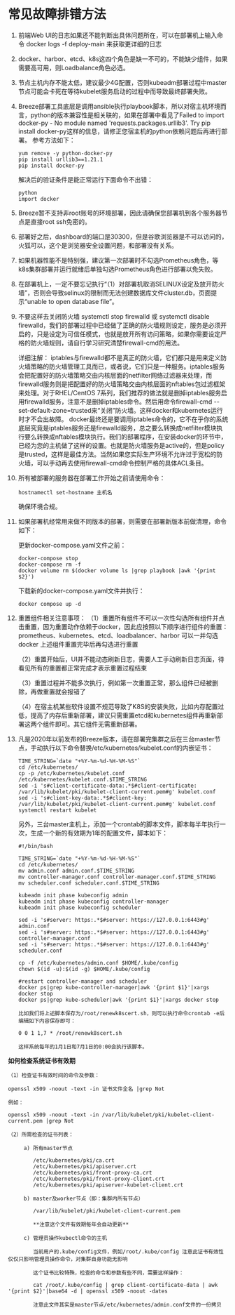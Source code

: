 # 常见故障排错方法
1. 前端Web UI的日志如果还不能判断出具体问题所在，可以在部署机上输入命令 docker logs -f deploy-main 来获取更详细的日志

2. docker、harbor、etcd、k8s这四个角色是缺一不可的，不能缺少组件，如果需要高可用，则Loadbalance角色必选。

3. 节点主机内存不能太低，建议最少4G配置，否则kubeadm部署过程中master节点可能会卡死在等待kubelet服务启动的过程中而导致最终部署失败。

4. Breeze部署工具底层是调用ansible执行playbook脚本，所以对宿主机环境而言，python的版本兼容性是相关联的，如果在部署中看见了Failed to import docker-py - No module named 'requests.packages.urllib3'. Try pip install docker-py这样的信息，请修正您宿主机的python依赖问题后再进行部署。
参考方法如下：
	```
	yum remove -y python-docker-py
	pip install urllib3==1.21.1
	pip install docker-py
	```
	解决后的验证条件是能正常运行下面命令不出错：
	```
	python
	import docker
	```

5. Breeze暂不支持非root账号的环境部署，因此请确保您部署机到各个服务器节点是直接root ssh免密的。

6. 部署好之后，dashboard的端口是30300，但是谷歌浏览器是不可以访问的，火狐可以，这个是浏览器安全设置问题，和部署没有关系。

7. 如果机器性能不是特别强，建议第一次部署时不勾选Prometheus角色，等k8s集群部署并运行就绪后单独勾选Prometheus角色进行部署以免失败。

8. 在部署机上，一定不要忘记执行“（1）对部署机取消SELINUX设定及放开防火墙”，否则会导致selinux的限制而无法创建数据库文件cluster.db，页面提示“unable to open database file”。

9. 不要这样去关闭防火墙 systemctl stop firewalld 或 systemctl disable firewalld，我们的部署过程中已经做了正确的防火墙规则设定，服务是必须开启的，只是设定为可信任模式，也就是放开所有访问策略，如果你需要设定严格的防火墙规则，请自行学习研究清楚firewall-cmd的用法。

	详细注解：
	iptables与firewalld都不是真正的防火墙，它们都只是用来定义防火墙策略的防火墙管理工具而已，或者说，它们只是一种服务。iptables服务会把配置好的防火墙策略交由内核层面的netfilter网络过滤器来处理，而firewalld服务则是把配置好的防火墙策略交由内核层面的nftables包过滤框架来处理。对于RHEL/CentOS 7系列，我们推荐的做法就是删掉iptables服务启用firewalld服务，注意不是删掉iptables命令。然后用命令firewall-cmd --set-default-zone=trusted来“关闭”防火墙。这样docker和kubernetes运行时才不会出故障。
	docker最终还是要调用iptables命令的，它不在乎你的系统底层究竟是iptables服务还是firewalld服务，总之要么转换成netfilter模块执行要么转换成nftables模块执行。我们的部署程序，在安装docker的环节中，已经为您的主机做了这样的设置。也就是防火墙服务是active的，但是policy是trusted，这样是最佳方法。当然如果您实际生产环境不允许过于宽松的防火墙，可以手动再去使用firewall-cmd命令控制严格的具体ACL条目。

10. 所有被部署的服务器在部署工作开始之前请使用命令：
    ```
    hostnamectl set-hostname 主机名 
    ```
    确保环境合规。

11. 如果部署机经常用来做不同版本的部署，则需要在部署新版本前做清理，命令如下：

	更新docker-compose.yaml文件之前：
	```
	docker-compose stop
	docker-compose rm -f
	docker volume rm $(docker volume ls |grep playbook |awk '{print $2}')
	```
	下载新的docker-compose.yaml文件并执行：
	```
	docker compose up -d
	```

12. 重置组件相关注意事项：
	（1）重置所有组件不可以一次性勾选所有组件并点击重置，因为重置动作依赖于docker，因此应按照以下顺序进行组件的重置：
		prometheus、kubernetes、etcd、loadbalancer、harbor 可以一并勾选
		docker 上述组件重置完毕后再勾选进行重置
		
	（2）重置开始后，UI并不能动态刷新日志，需要人工手动刷新日志页面，待看见所有的重置都正常完成才表示重置过程结束
	
	（3）重置过程并不能多次执行，例如第一次重置正常，那么组件已经被删除，再做重置就会报错了
	
	（4）在宿主机某些软件设置不规范导致了K8S的安装失败，比如内存配置过低，提高了内存后重新部署，建议只需重置etcd和kubernetes组件再重新部署这两个组件即可。其它组件无需重新部署。

13. 凡是2020年以前发布的Breeze版本，请在部署完集群之后在三台master节点，手动执行以下命令替换/etc/kubernetes/kubelet.conf的内嵌证书：
	```	
	TIME_STRING=`date "+%Y-%m-%d-%H-%M-%S"`	
	cd /etc/kubernetes/	
	cp -p /etc/kubernetes/kubelet.conf /etc/kubernetes/kubelet.conf.$TIME_STRING	
	sed -i 's#client-certificate-data:.*$#client-certificate: /var/lib/kubelet/pki/kubelet-client-current.pem#g' kubelet.conf 	
	sed -i 's#client-key-data:.*$#client-key: /var/lib/kubelet/pki/kubelet-client-current.pem#g' kubelet.conf	
	systemctl restart kubelet	
	```
	另外，三台master主机上，添加一个crontab的脚本文件，脚本每半年执行一次，生成一个新的有效期为1年的配置文件，脚本如下：
	```
	#!/bin/bash
	
	TIME_STRING=`date "+%Y-%m-%d-%H-%M-%S"`
	cd /etc/kubernetes/
	mv admin.conf admin.conf.$TIME_STRING
	mv controller-manager.conf controller-manager.conf.$TIME_STRING 
	mv scheduler.conf scheduler.conf.$TIME_STRING
	
	kubeadm init phase kubeconfig admin
	kubeadm init phase kubeconfig controller-manager
	kubeadm init phase kubeconfig scheduler

	sed -i 's#server: https:.*$#server: https://127.0.0.1:6443#g' admin.conf
	sed -i 's#server: https:.*$#server: https://127.0.0.1:6443#g' controller-manager.conf
	sed -i 's#server: https:.*$#server: https://127.0.0.1:6443#g' scheduler.conf
	
	cp -f /etc/kubernetes/admin.conf $HOME/.kube/config
	chown $(id -u):$(id -g) $HOME/.kube/config

	#restart controller-manager and scheduler
	docker ps|grep kube-controller-manager|awk '{print $1}'|xargs docker stop
	docker ps|grep kube-scheduler|awk '{print $1}'|xargs docker stop
	```

        比如我们将上述脚本保存为/root/renewk8scert.sh，则可以执行命令crontab -e后编辑如下内容保存即可：
	```
	0 0 1 1,7 * /root/renewk8scert.sh
	```
        这样系统每年的1月1日和7月1日的0:00会执行该脚本。

**如何检查系统证书有效期**

```
（1）检查证书有效时间的命令及参数：

openssl x509 -noout -text -in 证书文件全名 |grep Not

例如：

openssl x509 -noout -text -in /var/lib/kubelet/pki/kubelet-client-current.pem |grep Not

（2）所需检查的证书列表：

     a) 所有master节点

        /etc/kubernetes/pki/ca.crt
        /etc/kubernetes/pki/apiserver.crt
        /etc/kubernetes/pki/front-proxy-ca.crt
        /etc/kubernetes/pki/front-proxy-client.crt
        /etc/kubernetes/pki/apiserver-kubelet-client.crt

     b) master及worker节点（即：集群内所有节点）

        /var/lib/kubelet/pki/kubelet-client-current.pem

        **注意这个文件有效期每年会自动更新**

     c) 管理员操作kubectl命令的主机

        当前用户的.kube/config文件，例如/root/.kube/config 注意此证书有效性仅仅只影响管理员操作命令，对集群自身功能无影响

        这个证书比较特殊，检查的命令和参数有些不同，需要这样操作：

        cat /root/.kube/config | grep client-certificate-data | awk '{print $2}'|base64 -d | openssl x509 -noout -dates

        注意此文件其实是master节点/etc/kubernetes/admin.conf文件的一份拷贝
```

